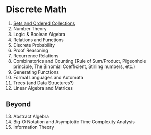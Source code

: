 # Discrete Math

1. [Sets and Ordered Collections](https://github.com/laserpants/discrete-math/blob/master/sets.pdf)
2. Number Theory
3. Logic & Boolean Algebra 
4. Relations and Functions
5. Discrete Probability 
6. Proof Reasoning
7. Recurrence Relations
8. Combinatorics and Counting (Rule of Sum/Product, Pigeonhole principle, The Binomial Coefficient, Stirling numbers, etc.)
9. Generating Functions
10. Formal Languages and Automata
11. Trees (and Data Structures?)
12. Linear Algebra and Matrices

## Beyond

13. Abstract Algebra
14. Big-O Notation and Asymptotic Time Complexity Analysis
15. Information Theory
